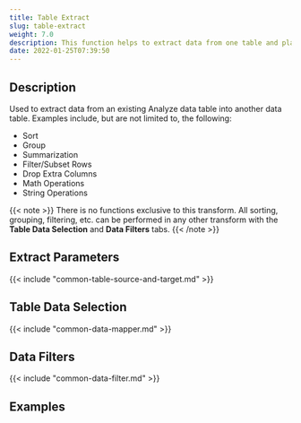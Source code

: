 ```yaml
---
title: Table Extract
slug: table-extract
weight: 7.0
description: This function helps to extract data from one table and place it in another
date: 2022-01-25T07:39:50
---
```



## Description


Used to extract data from an existing Analyze data table into another data table. Examples include, but are not limited to, the following:


* Sort
* Group
* Summarization
* Filter/Subset Rows
* Drop Extra Columns
* Math Operations
* String Operations

{{< note >}}
There is no functions exclusive to this transform. All sorting, grouping, filtering, etc. can be performed in any other transform with the **Table Data Selection** and **Data Filters** tabs.
{{< /note >}}


## Extract Parameters

{{< include "common-table-source-and-target.md" >}}
## Table Data Selection

{{< include "common-data-mapper.md" >}}


## Data Filters

{{< include "common-data-filter.md" >}}



## **Examples**

